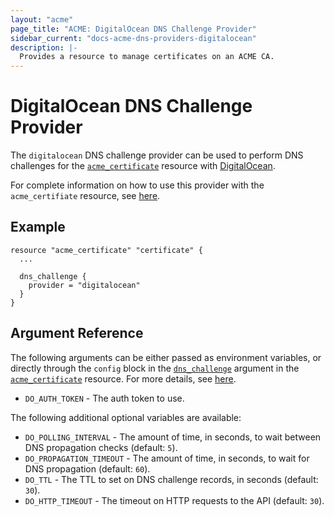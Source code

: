 ```yaml
---
layout: "acme"
page_title: "ACME: DigitalOcean DNS Challenge Provider"
sidebar_current: "docs-acme-dns-providers-digitalocean"
description: |-
  Provides a resource to manage certificates on an ACME CA.
---
```


# DigitalOcean DNS Challenge Provider

The `digitalocean` DNS challenge provider can be used to perform DNS challenges
for the [`acme_certificate`][resource-acme-certificate] resource with
[DigitalOcean][provider-service-page].

[resource-acme-certificate]: /docs/providers/acme/r/certificate.html
[provider-service-page]: https://www.digitalocean.com/

For complete information on how to use this provider with the `acme_certifiate`
resource, see [here][resource-acme-certificate-dns-challenges].

[resource-acme-certificate-dns-challenges]: /docs/providers/acme/r/certificate.html#using-dns-challenges

## Example

```hcl
resource "acme_certificate" "certificate" {
  ...

  dns_challenge {
    provider = "digitalocean"
  }
}
```

## Argument Reference

The following arguments can be either passed as environment variables, or
directly through the `config` block in the
[`dns_challenge`][resource-acme-certificate-dns-challenge-arg] argument in the
[`acme_certificate`][resource-acme-certificate] resource. For more details, see
[here][resource-acme-certificate-dns-challenges].

[resource-acme-certificate-dns-challenge-arg]: /docs/providers/acme/r/certificate.html#dns_challenge

* `DO_AUTH_TOKEN` - The auth token to use.

The following additional optional variables are available:

* `DO_POLLING_INTERVAL` - The amount of time, in seconds, to wait between
  DNS propagation checks (default: `5`).
* `DO_PROPAGATION_TIMEOUT` - The amount of time, in seconds, to wait for DNS
  propagation (default: `60`).
* `DO_TTL` - The TTL to set on DNS challenge records, in seconds (default:
  `30`).
* `DO_HTTP_TIMEOUT` - The timeout on HTTP requests to the API (default:
  `30`).
